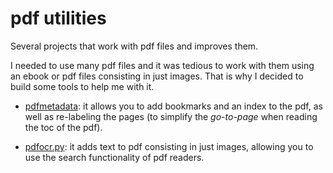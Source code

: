 pdf utilities
=============

Several projects that work with pdf files and improves them.

I needed to use many pdf files and it was tedious to work with them
using an ebook or pdf files consisting in just images. That is why I
decided to build some tools to help me with it.


- [pdfmetadata](/lemniscata/pdf-utilities/src/master/pdfmetadata/): it allows you to add bookmarks and an
  index to the pdf, as well as re-labeling the pages (to simplify the
  *go-to-page* when reading the toc of the pdf).

- [pdfocr.py](/lemniscata/pdf-utilities/src/master/pdfocr/): it adds text to pdf consisting in just images,
  allowing you to use the search functionality of pdf readers.
